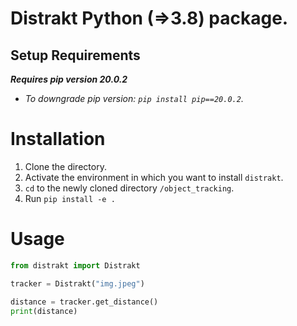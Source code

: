 # Distrakt Python (=>3.8) package. 
## Setup Requirements

__*Requires pip version 20.0.2*__
  
  * *To downgrade pip version: `pip install pip==20.0.2`.*

# Installation
1. Clone the directory.
2. Activate the environment in which you want to install `distrakt`.
3. `cd` to the newly cloned directory `/object_tracking`.
4. Run `pip install -e .`


# Usage
```python
from distrakt import Distrakt

tracker = Distrakt("img.jpeg")

distance = tracker.get_distance()
print(distance)
```